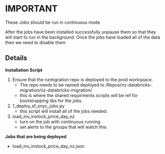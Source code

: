 # IMPORTANT
These Jobs should be run in continuous mode

After the jobs have been installed successfully unpause them so that they will start to run in the background.
Once the jobs have loaded all of the data then we need to disable them

## Details

**Installation Script**
1) Ensure that the nzmigration repo is deployed to the prod workspace. 
    - The repo needs to be named deployed to /Repos/nz-databricks-migration/nz-databricks-migration/
    - this is where the shared requirments scripts will be ref for bootstrapping libs for the jobs.
2) 1_deploy_sf_snyc_jobs.py
    - this script will install all of the jobs needed.
3) load_inv_instock_price_day_nz
    - turn on the job with continuous running
    - set alerts to the groups that will watch this.

**Jobs that are being deployed**

- load_inv_instock_price_day_nz.json